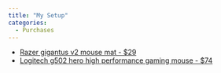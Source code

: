 ```yaml
---
title: "My Setup"
categories:
  - Purchases
---
```


- [Razer gigantus v2 mouse mat - $29](https://www.jbhifi.com.au/products/razer-gigantus-v2-mouse-mat-xxl?ab_version=A&gclid=CjwKCAiA2L-dBhACEiwAu8Q9YJdou5bBlQv4lZr-5BHskZlkMifP3cIvZmEUE3mne49qyPc9olb_mBoCxYsQAvD_BwE)
- [Logitech g502 hero high performance gaming mouse - $74](https://www.jbhifi.com.au/products/logitech-g502-hero-high-performance-gaming-mouse?store=41&gclid=CjwKCAiAyfybBhBKEiwAgtB7foaCbpCpeIXS36bOybfMeW65-x_qlXsDRiIb0zcgfBhCec2Mo7D72hoC7lYQAvD_BwE)